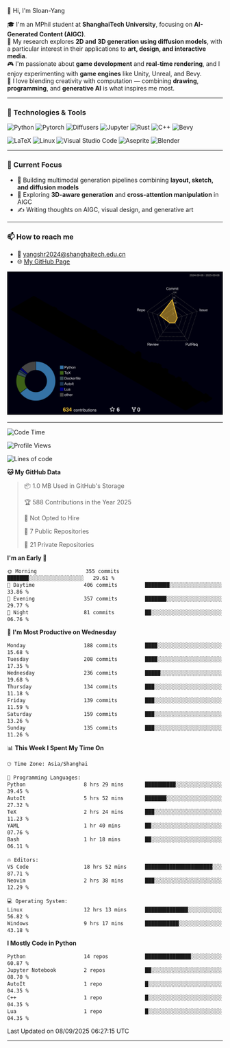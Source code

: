👋 Hi, I'm Sloan-Yang

🎓 I'm an MPhil student at **ShanghaiTech University**, focusing on **AI-Generated Content (AIGC)**.  
🧠 My research explores **2D and 3D generation using diffusion models**, with a particular interest in their applications to **art, design, and interactive media**.  
🎮 I'm passionate about **game development** and **real-time rendering**, and I enjoy experimenting with **game engines** like Unity, Unreal, and Bevy.  
🎨 I love blending creativity with computation — combining **drawing**, **programming**, and **generative AI** is what inspires me most.

---

### 🧰 Technologies & Tools

![Python](https://img.shields.io/badge/python-%233776AB.svg?style=for-the-badge&logo=python&logoColor=white)
![Pytorch](https://img.shields.io/badge/pytorch-%23EE4C2C.svg?style=for-the-badge&logo=pytorch&logoColor=white)
![Diffusers](https://img.shields.io/badge/diffusers-HuggingFace-yellow?style=for-the-badge&logo=huggingface&logoColor=black)
![Jupyter](https://img.shields.io/badge/Jupyter-%23F37626.svg?style=for-the-badge&logo=Jupyter&logoColor=white)
![Rust](https://img.shields.io/badge/Rust-%23000000.svg?style=for-the-badge&logo=rust&logoColor=white)
![C++](https://img.shields.io/badge/C++-%2300599C.svg?style=for-the-badge&logo=c%2B%2B&logoColor=white)
![Bevy](https://img.shields.io/badge/Bevy-000000.svg?style=for-the-badge&logo=bevy&logoColor=white)

![LaTeX](https://img.shields.io/badge/LaTeX-47A141?style=for-the-badge&logo=latex&logoColor=white)
![Linux](https://img.shields.io/badge/Linux-FCC624?style=for-the-badge&logo=linux&logoColor=black)
![Visual Studio Code](https://img.shields.io/badge/VSCode-0078d7.svg?style=for-the-badge&logo=visual-studio-code&logoColor=white)
![Aseprite](https://img.shields.io/badge/Aseprite-FFFFFF?style=for-the-badge&logo=Aseprite&logoColor=%237D929E)
![Blender](https://img.shields.io/badge/Blender-F5792A?style=for-the-badge&logo=blender&logoColor=white)

---

### 🔭 Current Focus

- 🎨 Building multimodal generation pipelines combining **layout, sketch, and diffusion models**
- 🧪 Exploring **3D-aware generation** and **cross-attention manipulation** in AIGC
- ✍️ Writing thoughts on AIGC, visual design, and generative art

---

### 📫 How to reach me

- 📧 <a href="mailto:yangshr2024@shanghaitech.edu.cn">yangshr2024@shanghaitech.edu.cn</a>
- 🌐 [My GitHub Page](https://sloan-yang.github.io)  



![3D Profile](https://raw.githubusercontent.com/Sloan-Yang/Sloan-Yang/main/profile-3d-contrib/profile-night-rainbow.svg)

---


<!--START_SECTION:waka-->
![Code Time](http://img.shields.io/badge/Code%20Time-520%20hrs%2036%20mins-blue)

![Profile Views](http://img.shields.io/badge/Profile%20Views-0-blue)

![Lines of code](https://img.shields.io/badge/From%20Hello%20World%20I%27ve%20Written-2.1%20million%20lines%20of%20code-blue)

**🐱 My GitHub Data** 

> 📦 1.0 MB Used in GitHub's Storage 
 > 
> 🏆 588 Contributions in the Year 2025
 > 
> 🚫 Not Opted to Hire
 > 
> 📜 7 Public Repositories 
 > 
> 🔑 21 Private Repositories 
 > 
**I'm an Early 🐤** 

```text
🌞 Morning                355 commits         ███████░░░░░░░░░░░░░░░░░░   29.61 % 
🌆 Daytime                406 commits         ████████░░░░░░░░░░░░░░░░░   33.86 % 
🌃 Evening                357 commits         ███████░░░░░░░░░░░░░░░░░░   29.77 % 
🌙 Night                  81 commits          ██░░░░░░░░░░░░░░░░░░░░░░░   06.76 % 
```
📅 **I'm Most Productive on Wednesday** 

```text
Monday                   188 commits         ████░░░░░░░░░░░░░░░░░░░░░   15.68 % 
Tuesday                  208 commits         ████░░░░░░░░░░░░░░░░░░░░░   17.35 % 
Wednesday                236 commits         █████░░░░░░░░░░░░░░░░░░░░   19.68 % 
Thursday                 134 commits         ███░░░░░░░░░░░░░░░░░░░░░░   11.18 % 
Friday                   139 commits         ███░░░░░░░░░░░░░░░░░░░░░░   11.59 % 
Saturday                 159 commits         ███░░░░░░░░░░░░░░░░░░░░░░   13.26 % 
Sunday                   135 commits         ███░░░░░░░░░░░░░░░░░░░░░░   11.26 % 
```


📊 **This Week I Spent My Time On** 

```text
🕑︎ Time Zone: Asia/Shanghai

💬 Programming Languages: 
Python                   8 hrs 29 mins       ██████████░░░░░░░░░░░░░░░   39.45 % 
AutoIt                   5 hrs 52 mins       ███████░░░░░░░░░░░░░░░░░░   27.32 % 
TeX                      2 hrs 24 mins       ███░░░░░░░░░░░░░░░░░░░░░░   11.23 % 
YAML                     1 hr 40 mins        ██░░░░░░░░░░░░░░░░░░░░░░░   07.76 % 
Bash                     1 hr 18 mins        ██░░░░░░░░░░░░░░░░░░░░░░░   06.11 % 

🔥 Editors: 
VS Code                  18 hrs 52 mins      ██████████████████████░░░   87.71 % 
Neovim                   2 hrs 38 mins       ███░░░░░░░░░░░░░░░░░░░░░░   12.29 % 

💻 Operating System: 
Linux                    12 hrs 13 mins      ██████████████░░░░░░░░░░░   56.82 % 
Windows                  9 hrs 17 mins       ███████████░░░░░░░░░░░░░░   43.18 % 
```

**I Mostly Code in Python** 

```text
Python                   14 repos            ███████████████░░░░░░░░░░   60.87 % 
Jupyter Notebook         2 repos             ██░░░░░░░░░░░░░░░░░░░░░░░   08.70 % 
AutoIt                   1 repo              █░░░░░░░░░░░░░░░░░░░░░░░░   04.35 % 
C++                      1 repo              █░░░░░░░░░░░░░░░░░░░░░░░░   04.35 % 
Lua                      1 repo              █░░░░░░░░░░░░░░░░░░░░░░░░   04.35 % 
```




 Last Updated on 08/09/2025 06:27:15 UTC
<!--END_SECTION:waka-->

---






